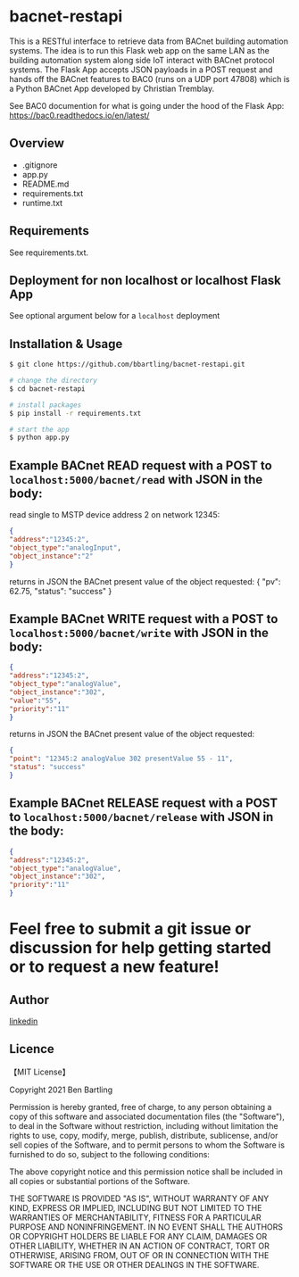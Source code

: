 # bacnet-restapi 

This is a RESTful interface to retrieve data from BACnet building automation systems. The idea is to run this Flask web app on the same LAN as the building automation system along side IoT interact with BACnet protocol systems. The Flask App accepts JSON payloads in a POST request and hands off the BACnet features to BAC0 (runs on a UDP port 47808) which is a Python BACnet App developed by Christian Tremblay.

See BAC0 documention for what is going under the hood of the Flask App:
https://bac0.readthedocs.io/en/latest/


## Overview

- .gitignore
- app.py
- README.md
- requirements.txt
- runtime.txt


## Requirements

See requirements.txt.

## Deployment for non localhost or localhost Flask App
See optional argument below for a `localhost` deployment

## Installation & Usage

```bash
$ git clone https://github.com/bbartling/bacnet-restapi.git

# change the directory
$ cd bacnet-restapi

# install packages
$ pip install -r requirements.txt

# start the app
$ python app.py
```


## Example BACnet READ request with a POST to `localhost:5000/bacnet/read` with JSON in the body:

read single to MSTP device address 2 on network 12345:
```json
{
"address":"12345:2",
"object_type":"analogInput",
"object_instance":"2"
}
```
returns in JSON the BACnet present value of the object requested:
{
"pv": 62.75,
"status": "success"
}

## Example BACnet WRITE request with a POST to `localhost:5000/bacnet/write` with JSON in the body:
```json
{
"address":"12345:2",
"object_type":"analogValue",
"object_instance":"302",
"value":"55",
"priority":"11"
}
```
returns in JSON the BACnet present value of the object requested:
```json
{
"point": "12345:2 analogValue 302 presentValue 55 - 11",
"status": "success"
}
```
## Example BACnet RELEASE request with a POST to `localhost:5000/bacnet/release` with JSON in the body:
```json
{
"address":"12345:2",
"object_type":"analogValue",
"object_instance":"302",
"priority":"11"
}
```

# Feel free to submit a git issue or discussion for help getting started or to request a new feature!


## Author

[linkedin](https://www.linkedin.com/in/ben-bartling-cem-cmvp-510a0961/)

## Licence

【MIT License】

Copyright 2021 Ben Bartling

Permission is hereby granted, free of charge, to any person obtaining a copy of this software and associated documentation files (the "Software"), to deal in the Software without restriction, including without limitation the rights to use, copy, modify, merge, publish, distribute, sublicense, and/or sell copies of the Software, and to permit persons to whom the Software is furnished to do so, subject to the following conditions:

The above copyright notice and this permission notice shall be included in all copies or substantial portions of the Software.

THE SOFTWARE IS PROVIDED "AS IS", WITHOUT WARRANTY OF ANY KIND, EXPRESS OR IMPLIED, INCLUDING BUT NOT LIMITED TO THE WARRANTIES OF MERCHANTABILITY, FITNESS FOR A PARTICULAR PURPOSE AND NONINFRINGEMENT. IN NO EVENT SHALL THE AUTHORS OR COPYRIGHT HOLDERS BE LIABLE FOR ANY CLAIM, DAMAGES OR OTHER LIABILITY, WHETHER IN AN ACTION OF CONTRACT, TORT OR OTHERWISE, ARISING FROM, OUT OF OR IN CONNECTION WITH THE SOFTWARE OR THE USE OR OTHER DEALINGS IN THE SOFTWARE.
